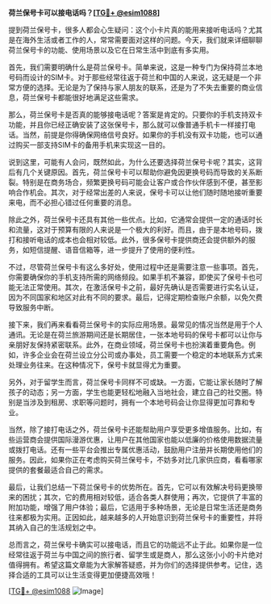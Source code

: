 **荷兰保号卡可以接电话吗？[[TG💪+ @esim1088](https://t.me/s/esim1088)]**

提到荷兰保号卡，很多人都会心生疑问：这个小卡片真的能用来接听电话吗？尤其是在海外生活或者工作的人，常常需要面对这样的问题。今天，我们就来详细聊聊荷兰保号卡的功能、使用场景以及它在日常生活中到底有多实用。

首先，我们需要明确什么是荷兰保号卡。简单来说，这是一种专门为保持荷兰本地号码而设计的SIM卡。对于那些经常往返于荷兰和中国的人来说，这无疑是一个非常方便的选择。无论是为了保持与家人朋友的联系，还是为了不失去重要的商业信息，荷兰保号卡都能很好地满足这些需求。

那么，荷兰保号卡是否真的能够接电话呢？答案是肯定的。只要你的手机支持双卡功能，并且你已经正确安装了这张保号卡，那么就可以像普通手机卡一样接打电话。当然，前提是你得确保网络信号良好。如果你的手机没有双卡功能，也可以通过购买一部支持SIM卡的备用手机来实现这一目的。

说到这里，可能有人会问，既然如此，为什么还要选择荷兰保号卡呢？其实，这背后有几个关键原因。首先，荷兰保号卡可以帮助你避免因更换号码而导致的关系断裂。特别是在商务场合，频繁更换号码可能会让客户或合作伙伴感到不便，甚至影响合作机会。其次，对于经常出差的人来说，保号卡可以让他们随时随地接听重要来电，而不必担心错过任何重要的消息。

除此之外，荷兰保号卡还具有其他一些优点。比如，它通常会提供一定的通话时长和流量，这对于预算有限的人来说是一个极大的利好。而且，由于是本地号码，拨打和接听电话的成本也会相对较低。此外，很多保号卡提供商还会提供额外的服务，如短信提醒、语音信箱等，进一步提升了使用的便利性。

不过，尽管荷兰保号卡有这么多好处，使用过程中还是需要注意一些事项。首先，你需要确保你的手机支持所需的网络频段。如果手机不兼容，即使买了保号卡也可能无法正常使用。其次，在激活保号卡之前，最好先确认是否需要进行实名认证，因为不同国家和地区对此有不同的要求。最后，记得定期检查账户余额，以免欠费导致服务中断。

接下来，我们再来看看荷兰保号卡的实际应用场景。最常见的情况当然是用于个人通讯。无论是在荷兰旅游期间还是长期居住，一张本地号码的保号卡都可以让你与亲朋好友保持紧密联系。此外，在商业领域，荷兰保号卡也扮演着重要角色。例如，许多企业会在荷兰设立分公司或办事处，员工需要一个稳定的本地联系方式来处理业务往来。在这种情况下，保号卡就显得尤为重要。

另外，对于留学生而言，荷兰保号卡同样不可或缺。一方面，它能让家长随时了解孩子的动态；另一方面，学生也能更轻松地融入当地社会，建立自己的社交圈。特别是当涉及到租房、求职等问题时，拥有一个本地号码会让你显得更加可靠和专业。

当然，除了接打电话之外，荷兰保号卡还能帮助用户享受更多增值服务。比如，有些运营商会提供国际漫游优惠，让用户在其他国家也能以低廉的价格使用数据流量或拨打电话。还有一些平台会推出专属优惠活动，鼓励用户注册并长期使用他们的服务。因此，如果你正在考虑购买荷兰保号卡，不妨多对比几家供应商，看看哪家提供的套餐最适合自己的需求。

最后，让我们总结一下荷兰保号卡的优势所在。首先，它可以有效解决号码更换带来的困扰；其次，它的费用相对较低，适合各类人群使用；再次，它提供了丰富的附加功能，增强了用户体验；最后，它适用于多种场景，无论是日常生活还是商务往来都极为实用。正因如此，越来越多的人开始意识到荷兰保号卡的重要性，并将其纳入自己的生活规划之中。

总而言之，荷兰保号卡确实可以接电话，而且它的功能远不止于此。如果你是一位经常往返于荷兰与中国之间的旅行者、留学生或是商人，那么这张小小的卡片绝对值得拥有。希望这篇文章能为大家解答疑惑，并为你们的选择提供参考。记住，选择合适的工具可以让生活变得更加便捷高效哦！

[[TG💪+ @esim1088](https://t.me/s/esim1088) ![Image](https://i.postimg.cc/4NQfJmqS/Snipaste-2025-05-13-00-14-12.png)]